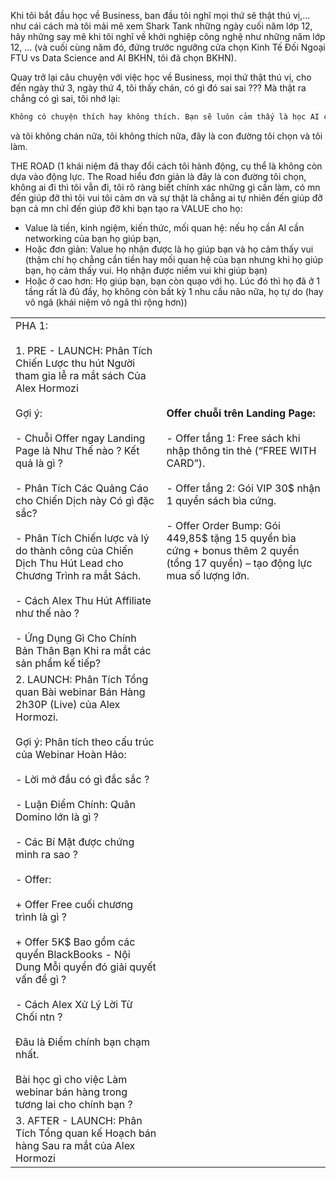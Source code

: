 
Khi tôi bắt đầu học về Business, ban đầu tôi nghĩ mọi thứ sẽ thật thú vị,... như cái cách mà tôi mải mê xem Shark Tank những ngày cuối năm lớp 12, hãy những say mê khi tôi nghĩ về khởi nghiệp công nghệ như những năm lớp 12, ... (và cuối cùng năm đó, đứng trước ngưỡng cửa chọn Kinh Tế Đối Ngoại FTU vs Data Science and AI BKHN, tôi đã chọn BKHN). 

Quay trở lại câu chuyện với việc học về Business, mọi thứ thật thú vị, cho đến ngày thứ 3, ngày thứ 4, tôi thấy chán, có gì đó sai sai ??? 
Mà thật ra chẳng có gì sai, tôi nhớ lại: 

```bash
Không có chuyện thích hay không thích. Bạn sẽ luôn cảm thấy là học AI chán thế muốn đi thiện nguyện, đi thiện nguyện chán thế muốn quay lại học AI, làm AI trong EduTech chán thế muốn sang FinTech, làm Fintech đọc Fintech đọc Business 1 lúc lại chán thế nhể giờ chán cả học và làm AI luôn. Suy cho cùng, mình học trò của David Goggins, chẳng có gì là thích và không thích, chẳng có ai đến cứu bạn cả, chỉ có làm, quên những từ xáo rỗng như đam mê và kỷ luật, quên nó đi chỉ có làm và làm - https://youtu.be/h507-wi-Jig
```
và tôi không chán nữa, tôi không thích nữa, đây là con đường tôi chọn và tôi làm. 

THE ROAD (1 khái niệm đã thay đổi cách tôi hành động, cụ thể là không còn dựa vào động lực. The Road hiểu đơn giản là đây là con đường tôi chọn, không ai đi thì tôi vẫn đi, tôi rõ ràng biết chính xác những gì cần làm, có mn đến giúp đỡ thì tôi vui tôi cảm ơn và sự thật là chẳng ai tự nhiên đến giúp đỡ bạn cả mn chỉ đến giúp đỡ khi bạn tạo ra VALUE cho họ: 
- Value là tiền, kinh ngiệm, kiến thức, mối quan hệ: nếu họ cần AI cần networking của bạn họ giúp bạn,
- Hoặc đơn giản: Value họ nhận được là họ giúp bạn và họ cảm thấy vui (thậm chí họ chẳng cần tiền hay mối quan hệ của bạn nhưng khi họ giúp bạn, họ cảm thấy vui. Họ nhận được niềm vui khi giúp bạn)
- Hoặc ở cao hơn: Họ giúp bạn, bạn còn quạo với họ. Lúc đó thì họ đã ở 1 tầng rất là đủ đầy, họ không còn bất kỳ 1 nhu cầu não nữa, họ tự do (hay vô ngã (khái niệm vô ngã thì rộng hơn))

|                                                                                                                                                                                                                                                                                                                                                                                                                                                                                                                                                                                                                   |                                                                                                                                                                                                                                                                                                                           |
| ----------------------------------------------------------------------------------------------------------------------------------------------------------------------------------------------------------------------------------------------------------------------------------------------------------------------------------------------------------------------------------------------------------------------------------------------------------------------------------------------------------------------------------------------------------------------------------------------------------------- | ------------------------------------------------------------------------------------------------------------------------------------------------------------------------------------------------------------------------------------------------------------------------------------------------------------------------- |
| PHA 1:<br><br>1. PRE - LAUNCH: Phân Tích Chiến Lược thu hút Người tham gia lễ ra mắt sách Của Alex Hormozi<br><br>Gợi ý:<br><br>- Chuỗi Offer ngay Landing Page là Như Thế nào ? Kết quả là gì ?<br><br>- Phân Tích Các Quảng Cáo cho Chiến Dịch này Có gì đặc sắc?<br><br>- Phân Tích Chiến lược và lý do thành công của Chiến Dịch Thu Hút Lead cho Chương Trình ra mắt Sách.<br><br>- Cách Alex Thu Hút Affiliate như thế nào ?<br><br>- Ứng Dụng Gì Cho Chính Bản Thân Bạn Khi ra mắt các sản phẩm kế tiếp?                                                                                                   | **Offer chuỗi trên Landing Page:**<br><br>- Offer tầng 1: Free sách khi nhập thông tin thẻ (“FREE WITH CARD”).<br>    <br>- Offer tầng 2: Gói VIP 30$ nhận 1 quyển sách bìa cứng.<br>    <br>- Offer Order Bump: Gói 449,85$ tặng 15 quyển bìa cứng + bonus thêm 2 quyển (tổng 17 quyển) – tạo động lực mua số lượng lớn. |
| 2. LAUNCH: Phân Tích Tổng quan Bài webinar Bán Hàng 2h30P (Live) của Alex Hormozi.<br><br>Gợi ý: Phân tích theo cấu trúc của Webinar Hoàn Hảo:<br><br>- Lời mở đầu có gì đắc sắc ?<br><br>- Luận Điểm Chính: Quân Domino lớn là gì ?<br><br>- Các Bí Mật được chứng minh ra sao ?<br><br>- Offer:<br><br>+ Offer Free cuối chương trình là gì ?<br><br>+ Offer 5K$ Bao gồm các quyển BlackBooks - Nội Dung Mỗi quyển đó giải quyết vấn đề gì ?<br><br>- Cách Alex Xử Lý Lời Từ Chối ntn ?<br><br>Đâu là Điểm chính bạn chạm nhất.<br><br>Bài học gì cho việc Làm webinar bán hàng trong tương lai cho chính bạn ? |                                                                                                                                                                                                                                                                                                                           |
| 3. AFTER - LAUNCH: Phân Tích Tổng quan kế Hoạch bán hàng Sau ra mắt của Alex Hormozi                                                                                                                                                                                                                                                                                                                                                                                                                                                                                                                              |                                                                                                                                                                                                                                                                                                                           |